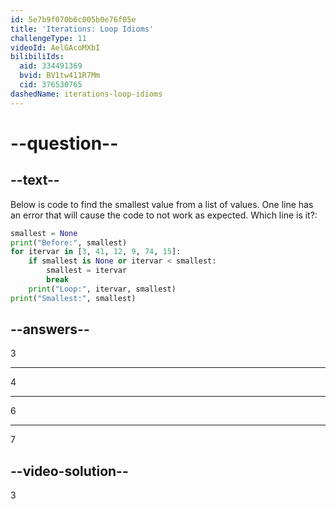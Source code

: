 ```yaml
---
id: 5e7b9f070b6c005b0e76f05e
title: 'Iterations: Loop Idioms'
challengeType: 11
videoId: AelGAcoMXbI
bilibiliIds:
  aid: 334491369
  bvid: BV1tw411R7Mm
  cid: 376530765
dashedName: iterations-loop-idioms
---
```


# --question--

## --text--

Below is code to find the smallest value from a list of values. One line has an error that will cause the code to not work as expected. Which line is it?:

```python
smallest = None
print("Before:", smallest)
for itervar in [3, 41, 12, 9, 74, 15]:
    if smallest is None or itervar < smallest:
        smallest = itervar
        break
    print("Loop:", itervar, smallest)
print("Smallest:", smallest)
```

## --answers--

3

---

4

---

6

---

7

## --video-solution--

3

